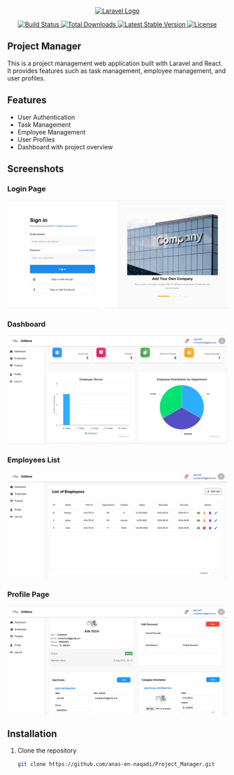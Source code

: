 <p align="center">
    <a href="https://laravel.com" target="_blank">
        <img src="https://raw.githubusercontent.com/laravel/art/master/logo-lockup/5%20SVG/2%20CMYK/1%20Full%20Color/laravel-logolockup-cmyk-red.svg" width="400" alt="Laravel Logo">
    </a>
</p>

<p align="center">
    <a href="https://github.com/laravel/framework/actions">
        <img src="https://github.com/laravel/framework/workflows/tests/badge.svg" alt="Build Status">
    </a>
    <a href="https://packagist.org/packages/laravel/framework">
        <img src="https://img.shields.io/packagist/dt/laravel/framework" alt="Total Downloads">
    </a>
    <a href="https://packagist.org/packages/laravel/framework">
        <img src="https://img.shields.io/packagist/v/laravel/framework" alt="Latest Stable Version">
    </a>
    <a href="https://packagist.org/packages/laravel/framework">
        <img src="https://img.shields.io/packagist/l/laravel/framework" alt="License">
    </a>
</p>

## Project Manager

This is a project management web application built with Laravel and React. It provides features such as task management, employee management, and user profiles.

## Features

- User Authentication
- Task Management
- Employee Management
- User Profiles
- Dashboard with project overview

## Screenshots

### Login Page
![Login Page](https://github.com/anas-en-naqadi/Project_Manager/blob/main/screenshots/login.PNG)


### Dashboard
![Dashboard](https://github.com/anas-en-naqadi/Project_Manager/blob/main/screenshots/dashbord.PNG)

### Employees List
![Employees List](https://github.com/anas-en-naqadi/Project_Manager/blob/main/screenshots/employees.PNG)

### Profile Page
![Profile Page](https://github.com/anas-en-naqadi/Project_Manager/blob/main/screenshots/profile.PNG)

## Installation

1. Clone the repository
   ```bash
   git clone https://github.com/anas-en-naqadi/Project_Manager.git
